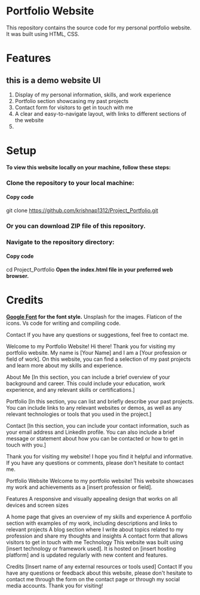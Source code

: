 # Portfolio Website
This repository contains the source code for my personal portfolio website. It was built using HTML, CSS.

# Features
  ## this is a demo website UI 
1. Display of my personal information, skills, and work experience
2. Portfolio section showcasing my past projects
3. Contact form for visitors to get in touch with me
4. A clear and easy-to-navigate layout, with links to different sections of the website
5. 

# Setup
**To view this website locally on your machine, follow these steps:**

### Clone the repository to your local machine:
#### Copy code
git clone https://github.com/krishnap1312/Project_Portfolio.git

### Or you can download ZIP file of this repository.

### Navigate to the repository directory:
#### Copy code
cd Project_Portfolio
**Open the index.html file in your preferred web browser.**


# Credits
**[Google Font](https://fonts.google.com/) for the font style.**
Unsplash for the images.
Flaticon of the icons.
Vs code for writing and compiling code.

Contact
If you have any questions or suggestions, feel free to contact me.










Welcome to my Portfolio Website!
Hi there! Thank you for visiting my portfolio website. My name is [Your Name] and I am a [Your profession or field of work]. On this website, you can find a selection of my past projects and learn more about my skills and experience.

About Me
[In this section, you can include a brief overview of your background and career. This could include your education, work experience, and any relevant skills or certifications.]

Portfolio
[In this section, you can list and briefly describe your past projects. You can include links to any relevant websites or demos, as well as any relevant technologies or tools that you used in the project.]

Contact
[In this section, you can include your contact information, such as your email address and LinkedIn profile. You can also include a brief message or statement about how you can be contacted or how to get in touch with you.]

Thank you for visiting my website! I hope you find it helpful and informative. If you have any questions or comments, please don't hesitate to contact me.





Portfolio Website
Welcome to my portfolio website! This website showcases my work and achievements as a [insert profession or field].

Features
A responsive and visually appealing design that works on all devices and screen sizes

A home page that gives an overview of my skills and experience
A portfolio section with examples of my work, including descriptions and links to relevant projects
A blog section where I write about topics related to my profession and share my thoughts and insights
A contact form that allows visitors to get in touch with me
Technology
This website was built using [insert technology or framework used]. It is hosted on [insert hosting platform] and is updated regularly with new content and features.

Credits
[Insert name of any external resources or tools used]
Contact
If you have any questions or feedback about this website, please don't hesitate to contact me through the form on the contact page or through my social media accounts. Thank you for visiting!













